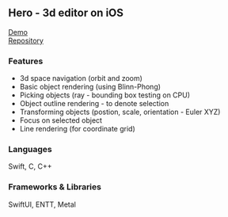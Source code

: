 ## Hero - 3d editor on iOS

[Demo](https://www.dropbox.com/s/v0m98nvpjm8w7iy/Demo.MP4?dl=0)\
[Repository](https://github.com/gvanush/Hero)


### Features
- 3d space navigation (orbit and zoom)
- Basic object rendering (using Blinn-Phong)
- Picking objects (ray - bounding box testing on CPU)
- Object outline rendering - to denote selection
- Transforming objects (postion, scale, orientation - Euler XYZ)
- Focus on selected object
- Line rendering (for coordinate grid)

### Languages
Swift, C, C++

### Frameworks & Libraries
SwiftUI, ENTT, Metal
